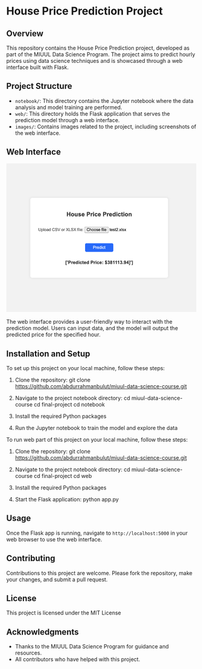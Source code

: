 # House Price Prediction Project

## Overview
This repository contains the House Price Prediction project, developed as part of the MIUUL Data Science Program. The project aims to predict hourly prices using data science techniques and is showcased through a web interface built with Flask.

## Project Structure
- `notebook/`: This directory contains the Jupyter notebook where the data analysis and model training are performed.
- `web/`: This directory holds the Flask application that serves the prediction model through a web interface.
- `images/`: Contains images related to the project, including screenshots of the web interface.

## Web Interface
![Web Interface](images/web_interface.png)

The web interface provides a user-friendly way to interact with the prediction model. Users can input data, and the model will output the predicted price for the specified hour.

## Installation and Setup
To set up this project on your local machine, follow these steps:

1. Clone the repository:
git clone https://github.com/abdurrahmanbulut/miuul-data-science-course.git

2. Navigate to the project notebook directory:
cd miuul-data-science-course
cd final-project
cd notebook

3. Install the required Python packages
4. Run the Jupyter notebook to train the model and explore the data

To run web part of this project on your local machine, follow these steps:
1. Clone the repository:
git clone https://github.com/abdurrahmanbulut/miuul-data-science-course.git

2. Navigate to the project notebook directory:
cd miuul-data-science-course
cd final-project
cd web

3. Install the required Python packages
4. Start the Flask application:
python app.py

## Usage
Once the Flask app is running, navigate to `http://localhost:5000` in your web browser to use the web interface.

## Contributing
Contributions to this project are welcome. Please fork the repository, make your changes, and submit a pull request.

## License
This project is licensed under the MIT License

## Acknowledgments
- Thanks to the MIUUL Data Science Program for guidance and resources.
- All contributors who have helped with this project.
